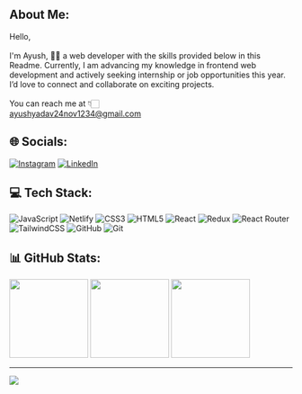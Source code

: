 ## About Me:
Hello,<br><br>I'm Ayush, 👋🏻 a web developer with the skills provided below in this Readme. Currently, I am advancing my knowledge in frontend web development and actively seeking internship or job opportunities this year. I’d love to connect and collaborate on exciting projects.<br><br>You can reach me at 👇🏻<br>ayushyadav24nov1234@gmail.com

## 🌐 Socials:
[![Instagram](https://img.shields.io/badge/Instagram-%23E4405F.svg?logo=Instagram&logoColor=white)](https://instagram.com/aayushyadavz) [![LinkedIn](https://img.shields.io/badge/LinkedIn-%230077B5.svg?logo=linkedin&logoColor=white)](https://linkedin.com/in/aayushyadavz) 

## 💻 Tech Stack:
![JavaScript](https://img.shields.io/badge/javascript-%23323330.svg?style=for-the-badge&logo=javascript&logoColor=%23F7DF1E) ![Netlify](https://img.shields.io/badge/netlify-%23000000.svg?style=for-the-badge&logo=netlify&logoColor=#00C7B7) ![CSS3](https://img.shields.io/badge/css3-%231572B6.svg?style=for-the-badge&logo=css3&logoColor=white) ![HTML5](https://img.shields.io/badge/html5-%23E34F26.svg?style=for-the-badge&logo=html5&logoColor=white) ![React](https://img.shields.io/badge/react-%2320232a.svg?style=for-the-badge&logo=react&logoColor=%2361DAFB) ![Redux](https://img.shields.io/badge/redux-%23593d88.svg?style=for-the-badge&logo=redux&logoColor=white) ![React Router](https://img.shields.io/badge/React_Router-CA4245?style=for-the-badge&logo=react-router&logoColor=white) ![TailwindCSS](https://img.shields.io/badge/tailwindcss-%2338B2AC.svg?style=for-the-badge&logo=tailwind-css&logoColor=white) ![GitHub](https://img.shields.io/badge/github-%23121011.svg?style=for-the-badge&logo=github&logoColor=white) ![Git](https://img.shields.io/badge/git-%23F05033.svg?style=for-the-badge&logo=git&logoColor=white)

## 📊 GitHub Stats:
<div align="left">
  <img src="https://github-readme-stats.vercel.app/api?username=aayushyadavz&theme=dark&hide_border=false&include_all_commits=false&count_private=false" height="140px"/>
  <img src="https://github-readme-streak-stats.herokuapp.com/?user=aayushyadavz&theme=dark&hide_border=false" height="140px"/>
  <img src="https://github-readme-stats.vercel.app/api/top-langs/?username=aayushyadavz&theme=dark&hide_border=false&include_all_commits=false&count_private=false&layout=compact" height="140px"/>
</div>


---
[![](https://visitcount.itsvg.in/api?id=aayushyadavz&icon=0&color=0)](https://visitcount.itsvg.in)

<!-- Proudly created with GPRM ( https://gprm.itsvg.in ) -->
